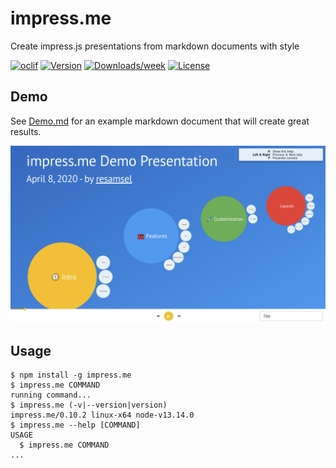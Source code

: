 impress.me
==========

Create impress.js presentations from markdown documents with style

[![oclif](https://img.shields.io/badge/cli-oclif-brightgreen.svg)](https://oclif.io)
[![Version](https://img.shields.io/npm/v/impress.me.svg)](https://npmjs.org/package/impress.me)
[![Downloads/week](https://img.shields.io/npm/dw/impress.me.svg)](https://npmjs.org/package/impress.me)
[![License](https://img.shields.io/npm/l/impress.me.svg)](https://github.com/resamsel/impress.me/blob/master/package.json)

<!-- toc -->

<!-- tocstop -->

## Demo [](class=focus-dual)

See [Demo.md](Demo.md) for an example markdown document that will create great results.

![Demo Presentation][demo-presentation]

## Usage
<!-- usage -->
```sh-session
$ npm install -g impress.me
$ impress.me COMMAND
running command...
$ impress.me (-v|--version|version)
impress.me/0.10.2 linux-x64 node-v13.14.0
$ impress.me --help [COMMAND]
USAGE
  $ impress.me COMMAND
...
```
<!-- usagestop -->

[demo-presentation]: images/demo-presentation.png "Demo Presentation"
